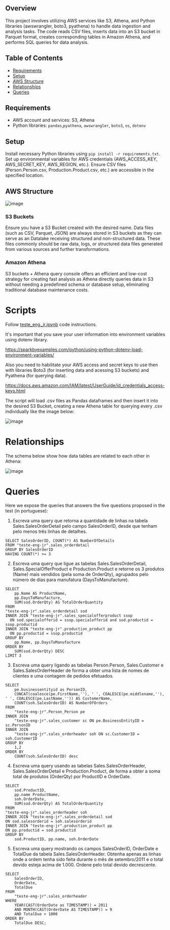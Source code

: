 ## Overview

This project involves utilizing AWS services like S3, Athena, and Python libraries (awswrangler, boto3, pyathena) to handle data ingestion and analysis tasks. The code reads CSV files, inserts data into an S3 bucket in Parquet format, creates corresponding tables in Amazon Athena, and performs SQL queries for data analysis.

## Table of Contents

- [Requirements](#requirements)
- [Setup](#setup)
- [AWS Structure](#aws-structure)
- [Relationships](#relationships)
- [Queries](#queries)

## Requirements
- AWS account and services: S3, Athena
- Python libraries: `pandas`,`pyathena`, `awswrangler`, `boto3`, `os`, `dotenv`

## Setup
Install necessary Python libraries using ```pip install -r requirements.txt```.
Set up environmental variables for AWS credentials (AWS_ACCESS_KEY, AWS_SECRET_KEY, AWS_REGION, etc.).
Ensure CSV files (Person.Person.csv, Production.Product.csv, etc.) are accessible in the specified location.

## AWS Structure

![image](https://github.com/viniciusfjacinto/data-engineering-test/assets/87664450/a8aff113-ac02-4640-b3bb-45aa7f83a940)

### S3 Buckets

Ensure you have a S3 Bucket created with the desired name. Data files (such as CSV, Parquet, JSON) are always stored in S3 buckets as they can serve as an Datalake receiving structured and non-structured data. These files commonly should be raw data, logs, or structured data files generated from various sources and further transformations.

### Amazon Athena
S3 buckets + Athena query console offers an efficient and low-cost strategy for creating fast analysis as Athena directly queries data in S3 without needing a predefined schema or database setup, eliminating traditional database maintenance costs.

# Scripts
Follow [teste_eng_jr.ipynb](https://github.com/viniciusfjacinto/data-engineering-test/blob/main/teste_eng_jr.ipynb) code instructions.

It's important that you save your user information into environment variables using dotenv library.

https://sparkbyexamples.com/python/using-python-dotenv-load-environment-variables/

Also you need to habilitate your AWS access and secret keys to use then with libraries Boto3 (for inserting data and acessing S3 buckets) and Pyathena (for querying data). 

https://docs.aws.amazon.com/IAM/latest/UserGuide/id_credentials_access-keys.html

The script will load .csv files as Pandas dataframes and then insert it into the desired S3 Bucket, creating a new Athena table for querying every .csv individually like the image below:


![image](https://github.com/viniciusfjacinto/data-engineering-test/assets/87664450/f2588105-9814-4850-9acd-e1537a1acce8)

# Relationships
The schema below show how data tables are related to each other in Athena:

![image](https://github.com/viniciusfjacinto/data-engineering-test/assets/87664450/8f745a4a-cb83-43b8-b930-30fc1f74d8e6)

# Queries

Here we expose the queries that answers the five questions proposed in the test (in portuguese):

1.	Escreva uma query que retorna a quantidade de linhas na tabela Sales.SalesOrderDetail pelo campo SalesOrderID, desde que tenham pelo menos três linhas de detalhes.
```
SELECT SalesOrderID, COUNT(*) AS NumberOfDetails
FROM "teste-eng-jr".sales_orderdetail
GROUP BY SalesOrderID
HAVING COUNT(*) >= 3
```

2.	Escreva uma query que ligue as tabelas Sales.SalesOrderDetail, Sales.SpecialOfferProduct e Production.Product e retorne os 3 produtos (Name) mais vendidos (pela soma de OrderQty), agrupados pelo número de dias para manufatura (DaysToManufacture).
```
SELECT
    pp.Name AS ProductName,
    pp.DaysToManufacture,
    SUM(sod.OrderQty) AS TotalOrderQuantity
FROM
"teste-eng-jr".sales_orderdetail sod
INNER JOIN "teste-eng-jr".sales_specialofferproduct ssop
  ON sod.specialofferid = ssop.specialofferid and sod.productid = ssop.productid
INNER JOIN "teste-eng-jr".production_product pp
  ON pp.productid = ssop.productid
GROUP BY
    pp.Name, pp.DaysToManufacture
ORDER BY
    SUM(sod.OrderQty) DESC
LIMIT 3
```

3.	Escreva uma query ligando as tabelas Person.Person, Sales.Customer e Sales.SalesOrderHeader de forma a obter uma lista de nomes de clientes e uma contagem de pedidos efetuados.
```
SELECT
    pe.businessentityid as PersonID,
    CONCAT(coalesce(pe.FirstName,''), ' ', COALESCE(pe.middlename,''), ' ', COALESCE(pe.LastName,'')) AS CustomerName,
    COUNT(soh.SalesOrderID) AS NumberOfOrders
FROM
    "teste-eng-jr".Person_Person pe
INNER JOIN
    "teste-eng-jr".sales_customer sc ON pe.BusinessEntityID = sc.PersonID
INNER JOIN
    "teste-eng-jr".sales_orderheader soh ON sc.CustomerID = soh.CustomerID
GROUP BY
    1,2
ORDER BY
    COUNT(soh.SalesOrderID) desc
```

4.	Escreva uma query usando as tabelas Sales.SalesOrderHeader, Sales.SalesOrderDetail e Production.Product, de forma a obter a soma total de produtos (OrderQty) por ProductID e OrderDate.
```
SELECT
    sod.ProductID,
    pp.name ProductName,
    soh.OrderDate,
    SUM(sod.OrderQty) AS TotalOrderQuantity
FROM
"teste-eng-jr".sales_orderheader soh
INNER JOIN "teste-eng-jr".sales_orderdetail sod
ON sod.salesorderid = soh.salesorderid
INNER JOIN "teste-eng-jr".production_product pp
ON pp.productid = sod.productid
GROUP BY
    sod.ProductID, pp.name, soh.OrderDate
```

5.	Escreva uma query mostrando os campos SalesOrderID, OrderDate e TotalDue da tabela Sales.SalesOrderHeader. Obtenha apenas as linhas onde a ordem tenha sido feita durante o mês de setembro/2011 e o total devido esteja acima de 1.000. Ordene pelo total devido decrescente.

```
SELECT
    SalesOrderID,
    OrderDate,
    TotalDue
FROM
    "teste-eng-jr".sales_orderheader
WHERE
    YEAR(CAST(OrderDate as TIMESTAMP)) = 2011
    AND MONTH(CAST(OrderDate AS TIMESTAMP)) = 9
    AND TotalDue > 1000
ORDER BY
    TotalDue DESC;
```
